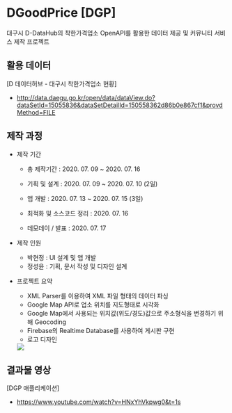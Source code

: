 # DGoodPrice [DGP]
대구시 D-DataHub의 착한가격업소 OpenAPI를 활용한 데이터 제공 및 커뮤니티 서비스 제작 프로젝트

## 활용 데이터
[D 데이터허브 - 대구시 착한가격업소 현황]
- http://data.daegu.go.kr/open/data/dataView.do?dataSetId=15055836&dataSetDetailId=150558362d86b0e867cf1&provdMethod=FILE

## 제작 과정
- 제작 기간
  - 총 제작기간 : 2020. 07. 09 ~ 2020. 07. 16
  
  - 기획 및 설계 : 2020. 07. 09 ~ 2020. 07. 10 (2일)
  - 앱 개발 : 2020. 07. 13 ~ 2020. 07. 15 (3일)
  - 최적화 및 소스코드 정리 : 2020. 07. 16
  - 데모데이 / 발표 : 2020. 07. 17


- 제작 인원
  - 박현정 : UI 설계 및 앱 개발
  - 정성윤 : 기획, 문서 작성 및 디자인 설계
  
  
- 프로젝트 요약
  - XML Parser를 이용하여 XML 파일 형태의 데이터 파싱
  - Google Map API로 업소 위치를 지도형태로 시각화
  - Google Map에서 사용되는 위치값(위도/경도)값으로 주소형식을 변경하기 위해 Geocoding
  - Firebase의 Realtime Database를 사용하여 게시판 구현
  - 로고 디자인
  <img src="https://user-images.githubusercontent.com/59678496/88505801-670bbd00-d013-11ea-8d07-6076c4512558.png">

## 결과물 영상
[DGP 애플리케이션]
- https://www.youtube.com/watch?v=HNxYhVkpwg0&t=1s
